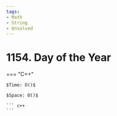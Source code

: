 ```yaml
---
tags:
- Math
- String
- Unsolved
---
```



# 1154. Day of the Year

=== "C++"

    $Time: O()$

    $Space: O()$

    ``` c++
    ```